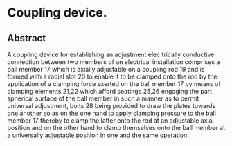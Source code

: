 # Coupling device.

## Abstract
A coupling device for establishing an adjustment elec trically conductive connection between two members of an electrical installation comprises a ball member 17 which is axially adjustable on a coupling rod 19 and is formed with a radial slot 20 to enable it to be clamped onto the rod by the application of a clamping force exerted on the ball member 17 by means of clamping elements 21,22 which afford seatings 25,26 engaging the part spherical surface of the ball member in such a manner as to permit universal adjustment, bolts 28 being provided to draw the plates towards one another so as on the one hand to apply clamping pressure to the ball member 17 thereby to clamp the latter onto the rod at an adjustable axial position and on the other hand to clamp themselves onto the ball member at a universally adjustable position in one and the same operation.